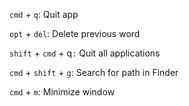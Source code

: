 `cmd` + `q`: Quit app

`opt` + `del`: Delete previous word

`shift` + `cmd` + q`:` Quit all applications

`cmd` + `shift` + `g`: Search for path in Finder

`cmd` + `m`: Minimize window